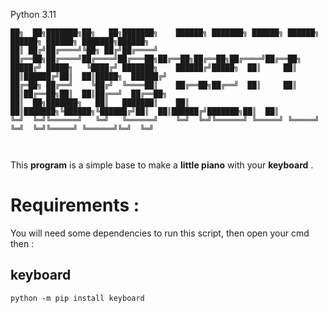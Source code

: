 Python 3.11
```
██╗  ██╗███████╗██╗   ██╗███████╗    ██████╗ ███████╗ ██████╗ ██████╗ ██████╗ ██████╗ ███████╗██████╗ 
██║ ██╔╝██╔════╝╚██╗ ██╔╝██╔════╝    ██╔══██╗██╔════╝██╔════╝██╔═══██╗██╔══██╗██╔══██╗██╔════╝██╔══██╗
█████╔╝ █████╗   ╚████╔╝ ███████╗    ██████╔╝█████╗  ██║     ██║   ██║██████╔╝██║  ██║█████╗  ██████╔╝
██╔═██╗ ██╔══╝    ╚██╔╝  ╚════██║    ██╔══██╗██╔══╝  ██║     ██║   ██║██╔══██╗██║  ██║██╔══╝  ██╔══██╗
██║  ██╗███████╗   ██║   ███████║    ██║  ██║███████╗╚██████╗╚██████╔╝██║  ██║██████╔╝███████╗██║  ██║
╚═╝  ╚═╝╚══════╝   ╚═╝   ╚══════╝    ╚═╝  ╚═╝╚══════╝ ╚═════╝ ╚═════╝ ╚═╝  ╚═╝╚═════╝ ╚══════╝╚═╝  ╚═╝
                                                                                                      
                                                                                                           
```

This **program** is a simple base to make a **little piano** with your **keyboard** . 

# Requirements :

You will need some dependencies to run this script, then open your cmd then :

## keyboard

```
python -m pip install keyboard
```
